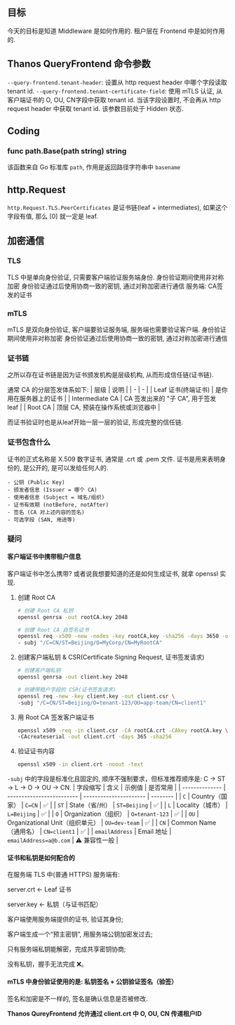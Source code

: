 ## 目标
今天的目标是知道 Middleware 是如何作用的. 租户层在 Frontend 中是如何作用的.

## Thanos QueryFrontend 命令参数
`--query-frontend.tenant-header`: 设置从 http request header 中哪个字段读取 tenant id.
`--query-frontend.tenant-certificate-field`: 使用 mTLS 认证, 从客户端证书的 O, OU, CN字段中获取 tenant id. 当该字段设置时, 不会再从 http request header 中获取 tenant id. 该参数目前处于 Hidden 状态.

## Coding
### func path.Base(path string) string
该函数来自 Go 标准库 `path`, 作用是返回路径字符串中 `basename`

## http.Request
`http.Request.TLS.PeerCertificates` 是证书链(leaf + intermediates), 如果这个字段有值, 那么 [0] 就一定是 leaf. 

## 加密通信
### TLS
TLS 中是单向身份验证, 只需要客户端验证服务端身份.
身份验证期间使用非对称加密
身份验证通过后使用协商一致的密钥, 通过对称加密进行通信
服务端: CA签发的证书

### mTLS
mTLS 是双向身份验证, 客户端要验证服务端, 服务端也需要验证客户端.
身份验证期间使用非对称加密
身份验证通过后使用协商一致的密钥, 通过对称加密进行通信

### 证书链
之所以存在证书链是因为证书颁发机构是层级机构, 从而形成信任链(证书链).

通常 CA 的分层签发体系如下:
| 层级 | 说明 |
| - | - |
| Leaf 证书(终端证书) | 是你用在服务器上的证书 |
| Intermediate CA | CA 签发出来的 "子 CA", 用于签发 leaf |
| Root CA | 顶层 CA, 预装在操作系统或浏览器中 |

而证书验证时也是从leaf开始一层一层的验证, 形成完整的信任链.

### 证书包含什么
证书的正式名称是 X.509 数字证书, 通常是 .crt 或 .pem 文件.
证书是用来表明身份的, 是公开的, 是可以发给任何人的.
```text
- 公钥 (Public Key)
- 颁发者信息 (Issuer = 哪个 CA)
- 使用者信息 (Subject = 域名/组织)
- 证书有效期 (notBefore, notAfter)
- 签名 (CA 对上述内容的签名)
- 可选字段 (SAN, 用途等)
```

### 疑问
#### 客户端证书中携带租户信息
客户端证书中怎么携带? 或者说我想要知道的还是如何生成证书, 就拿 openssl 实现.

1. 创建 Root CA
   ```bash
   # 创建 Root CA 私钥
   openssl genrsa -out rootCA.key 2048

   # 创建 Root CA 自签名证书
   openssl req -x509 -new -nodes -key rootCA,key -sha256 -days 3650 -out rootCA.crt \
   - subj "/C=CN/ST=Beijing/O=MyCorp/CN=MyRootCA"
   ```
2. 创建客户端私钥 & CSR(Certificate Signing Request, 证书签发请求)
   ```bash
   # 创建客户端私钥
   openssl genrsa -out client.key 2048

   # 创建带租户字段的 CSR(证书签发请求)
   openssl req -new -key client.key -out client.csr \
   -subj "/C=CN/ST=Beijing/O=tenant-123/OU=app-team/CN=client1"
   ```
3. 用 Root CA 签发客户端证书
   ```bash
   openssl x509 -req -in client.csr -CA rootCA.crt -CAkey rootCA.key \
   -CAcreateserial -out client.crt -days 365 -sha256
   ```
4. 验证证书内容
   ```bash
   openssl x509 -in client.crt -noout -text
   ```

`-subj` 中的字段是标准化且固定的, 顺序不强制要求，但标准推荐顺序是: C → ST → L → O → OU → CN.
| 字段缩写           | 含义                        | 示例值                    | 是否常用     |
| -------------- | ------------------------- | ---------------------- | -------- |
| `C`            | Country（国家）               | `C=CN`                 | ✅        |
| `ST`           | State（省/州）                | `ST=Beijing`           | ✅        |
| `L`            | Locality（城市）              | `L=Beijing`            | ✅        |
| `O`            | Organization（组织）          | `O=tenant-123`         | ✅        |
| `OU`           | Organizational Unit（组织单元） | `OU=dev-team`          | ✅        |
| `CN`           | Common Name（通用名）          | `CN=client1`           | ✅        |
| `emailAddress` | Email 地址                  | `emailAddress=a@b.com` | ⚠️ 兼容性一般 |


#### 证书和私钥是如何配合的
在服务端 TLS 中(普通 HTTPS)
服务端有:

server.crt ← Leaf 证书

server.key ← 私钥（与证书匹配）

客户端使用服务端提供的证书, 验证其身份;

客户端生成一个“预主密钥”, 用服务端公钥加密发过去;

只有服务端私钥能解密，完成共享密钥协商;

没有私钥，握手无法完成 ❌。

#### mTLS 中身份验证使用的是: 私钥签名 + 公钥验证签名（验签）
签名和加密是不一样的, 签名是确认信息是否被修改.

**Thanos QureyFrontend 允许通过 client.crt 中 O, OU, CN 传递租户ID**